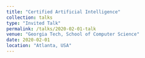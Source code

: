 ```yaml
---
title: "Certified Artificial Intelligence"
collection: talks
type: "Invited Talk"
permalink: /talks/2020-02-01-talk
venue: "Georgia Tech, School of Computer Science"
date: 2020-02-01
location: "Atlanta, USA"
---
```



